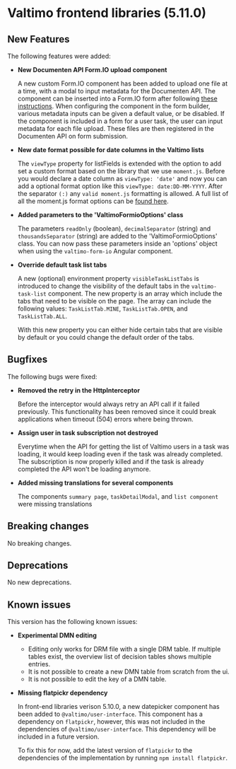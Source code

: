 # Valtimo frontend libraries (5.11.0)

## New Features

The following features were added:

*   **New Documenten API Form.IO upload component**

    A new custom Form.IO component has been added to upload one file at a time, with a modal to input metadata for the Documenten API. The component can be inserted into a Form.IO form after following [these instructions](../../../features/case/zgw/zgw-documents/upload-to-documenten-api-with-metadata.md). When configuring the component in the form builder, various metadata inputs can be given a default value, or be disabled. If the component is included in a form for a user task, the user can input metadata for each file upload. These files are then registered in the Documenten API on form submission.
*   **New date format possible for date columns in the Valtimo lists**

    The `viewType` property for listFields is extended with the option to add set a custom format based on the library that we use `moment.js`. Before you would declare a date column as `viewType: 'date'` and now you can add a optional format option like this `viewType: date:DD-MM-YYYY`. After the separator `(:)` any `valid moment.js` formatting is allowed. A full list of all the moment.js format options can be [found here](https://momentjscom.readthedocs.io/en/latest/moment/04-displaying/01-format/).
*   **Added parameters to the 'ValtimoFormioOptions' class**

    The parameters `readOnly` (boolean), `decimalSeparator` (string) and `thousandsSeparator` (string) are added to the 'ValtimoFormioOptions' class. You can now pass these parameters inside an 'options' object when using the `valtimo-form-io` Angular component.
*   **Override default task list tabs**

    A new (optional) environment property `visibleTaskListTabs` is introduced to change the visibility of the default tabs in the `valtimo-task-list` component. The new property is an array which include the tabs that need to be visible on the page. The array can include the following values: `TaskListTab.MINE`, `TaskListTab.OPEN`, and `TaskListTab.ALL`.

    With this new property you can either hide certain tabs that are visible by default or you could change the default order of the tabs.

## Bugfixes

The following bugs were fixed:

*   **Removed the retry in the HttpInterceptor**

    Before the interceptor would always retry an API call if it failed previously. This functionality has been removed since it could break applications when timeout (504) errors where being thrown.
*   **Assign user in task subscription not destroyed**

    Everytime when the API for getting the list of Valtimo users in a task was loading, it would keep loading even if the task was already completed. The subscription is now properly killed and if the task is already completed the API won't be loading anymore.
*   **Added missing translations for several components**

    The components `summary page`, `taskDetailModal`, and `list component` were missing translations

## Breaking changes

No breaking changes.

## Deprecations

No new deprecations.

## Known issues

This version has the following known issues:

* **Experimental DMN editing**
  * Editing only works for DRM file with a single DRM table. If multiple tables exist, the overview list of decision tables shows multiple entries.
  * It is not possible to create a new DMN table from scratch from the ui.
  * It is not possible to edit the key of a DMN table.
*   **Missing flatpickr dependency**

    In front-end libraries verison 5.10.0, a new datepicker component has been added to `@valtimo/user-interface`. This component has a dependency on `flatpickr`, however, this was not included in the dependencies of `@valtimo/user-interface`. This dependency will be included in a future version.

    To fix this for now, add the latest version of `flatpickr` to the dependencies of the implementation by running `npm install flatpickr`.
